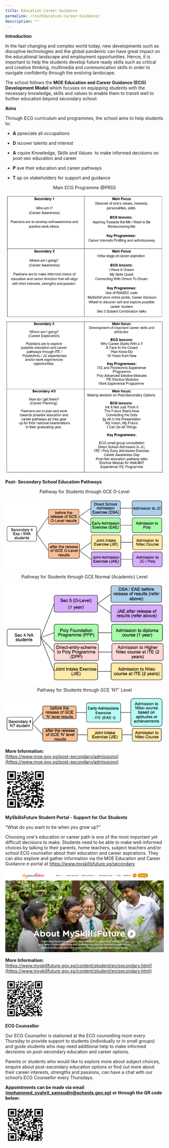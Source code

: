 ```yaml
---
title: Education Career Guidance
permalink: /cce/Education-Career-Guidance/
description: ""
---
```

**Introduction**  

In the fast changing and complex world today, new developments such as disruptive technologies and the global pandemic can have great impact on the educational landscape and employment opportunities. Hence, it is important to help the students develop future ready skills such as critical and creative thinking, multimedia and communication skills in order to navigate confidently through the evolving landscape.

  

The school follows the **MOE Education and Career Guidance (ECG) Development Model** which focuses on equipping students with the necessary knowledge, skills and values to enable them to transit well to further education beyond secondary school.

  

**Aims**

Through ECG curriculum and programmes, the school aims to help students to:

  

*   **A** ppreciate all occupations
*   **D** iscover talents and interest
*   **A** cquire Knowledge, Skills and Values  to make informed decisions on post-sec education and career  
    
*   **P** ave their education and career pathways  
    
*   **T** ap on stakeholders for support and guidance   
    

<center>Main ECG Programme @PRSS</center>

![](/images/Table%201.jpeg)
![](/images/Table%202.jpeg)

**Post- Secondary School Education Pathways**

<center>Pathway for Students through GCE O-Level</center>

![](/images/Pathway%20O%20Level.png)

<center>Pathway for Students through GCE Normal (Academic) Level</center>

![](/images/Pathway%20N(A)%20Level.png)

<center>Pathway for Students through GCE 'NT' Level</center>

![](/images/Pathway%20N(T)%20Level.png)

**More Information:**<br>
[https://www.moe.gov.sg/post-secondary/admissions](https://www.moe.gov.sg/post-secondary/admissions)

<img src="/images/QR%20COde%201.png" 
     style="width:25%">

**MySkillsFuture Student Portal - Support for Our Students**

“What do you want to be when you grow up?”

  

Choosing one's education or career path is one of the most important yet difficult decisions to make. Students need to be able to make well-informed choices by talking to their parents, home teachers, subject teachers and/or school ECG counsellor about their education and career aspirations. They can also explore and gather information via the MOE Education and Career Guidance e-portal at https://www.myskillsfuture.sg/secondary

![](/images/My%20Skills%20Future.png)

**More Information:**  <br>
[https://www.myskillfuture.gov.sg/content/student/en/secondary.html](https://www.myskillfuture.gov.sg/content/student/en/secondary.html)

<img src="/images/QR%20COde%202.png" 
     style="width:25%">
		 
**ECG Counsellor**

Our ECG Counsellor is stationed at the ECG counselling room every Thursday to provide support to students (individually or in small groups) and guide students who may need additional help to make informed decisions on post-secondary education and career options.

  

Parents or students who would like to explore more about subject choices, enquire about post-secondary education options or find out more about their career interests, strengths and passions, can have a chat with our school’s ECG Counsellor every Thursdays. 

  

**Appointments can be made via email ([mohammed\_syahril\_samsudin@schools.gov.sg](mailto:mohammed_syahril_samsudin@schools.gov.sg)) or through the QR code below:**

<img src="/images/QR%20COde%203.png" 
     style="width:25%">
